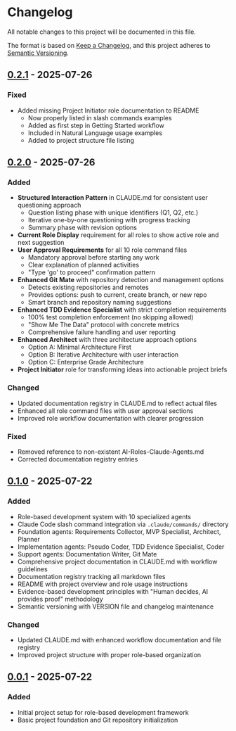 # Changelog

All notable changes to this project will be documented in this file.

The format is based on [Keep a Changelog](https://keepachangelog.com/en/1.0.0/),
and this project adheres to [Semantic Versioning](https://semver.org/spec/v2.0.0.html).

## [0.2.1] - 2025-07-26

### Fixed
- Added missing Project Initiator role documentation to README
  - Now properly listed in slash commands examples
  - Added as first step in Getting Started workflow
  - Included in Natural Language usage examples
  - Added to project structure file listing

## [0.2.0] - 2025-07-26

### Added
- **Structured Interaction Pattern** in CLAUDE.md for consistent user questioning approach
  - Question listing phase with unique identifiers (Q1, Q2, etc.)
  - Iterative one-by-one questioning with progress tracking
  - Summary phase with revision options
- **Current Role Display** requirement for all roles to show active role and next suggestion
- **User Approval Requirements** for all 10 role command files
  - Mandatory approval before starting any work
  - Clear explanation of planned activities
  - "Type 'go' to proceed" confirmation pattern
- **Enhanced Git Mate** with repository detection and management options
  - Detects existing repositories and remotes
  - Provides options: push to current, create branch, or new repo
  - Smart branch and repository naming suggestions
- **Enhanced TDD Evidence Specialist** with strict completion requirements
  - 100% test completion enforcement (no skipping allowed)
  - "Show Me The Data" protocol with concrete metrics
  - Comprehensive failure handling and user reporting
- **Enhanced Architect** with three architecture approach options
  - Option A: Minimal Architecture First
  - Option B: Iterative Architecture with user interaction
  - Option C: Enterprise Grade Architecture
- **Project Initiator** role for transforming ideas into actionable project briefs

### Changed
- Updated documentation registry in CLAUDE.md to reflect actual files
- Enhanced all role command files with user approval sections
- Improved role workflow documentation with clearer progression

### Fixed
- Removed reference to non-existent AI-Roles-Claude-Agents.md
- Corrected documentation registry entries

## [0.1.0] - 2025-07-22

### Added
- Role-based development system with 10 specialized agents
- Claude Code slash command integration via `.claude/commands/` directory
- Foundation agents: Requirements Collector, MVP Specialist, Architect, Planner
- Implementation agents: Pseudo Coder, TDD Evidence Specialist, Coder
- Support agents: Documentation Writer, Git Mate
- Comprehensive project documentation in CLAUDE.md with workflow guidelines
- Documentation registry tracking all markdown files
- README with project overview and role usage instructions
- Evidence-based development principles with "Human decides, AI provides proof" methodology
- Semantic versioning with VERSION file and changelog maintenance

### Changed
- Updated CLAUDE.md with enhanced workflow documentation and file registry
- Improved project structure with proper role-based organization

## [0.0.1] - 2025-07-22

### Added
- Initial project setup for role-based development framework
- Basic project foundation and Git repository initialization

[0.2.1]: https://github.com/DimitriGeelen/1000-AI-Roles/compare/v0.2.0...v0.2.1
[0.2.0]: https://github.com/DimitriGeelen/1000-AI-Roles/compare/v0.1.0...v0.2.0
[0.1.0]: https://github.com/DimitriGeelen/1000-AI-Roles/compare/v0.0.1...v0.1.0
[0.0.1]: https://github.com/DimitriGeelen/1000-AI-Roles/releases/tag/v0.0.1